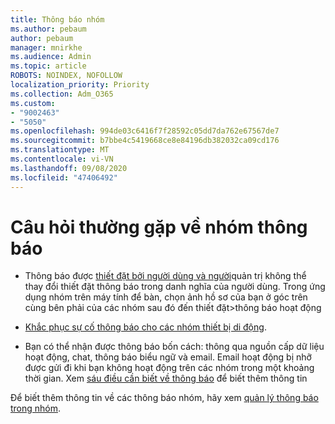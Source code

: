 ```yaml
---
title: Thông báo nhóm
ms.author: pebaum
author: pebaum
manager: mnirkhe
ms.audience: Admin
ms.topic: article
ROBOTS: NOINDEX, NOFOLLOW
localization_priority: Priority
ms.collection: Adm_O365
ms.custom:
- "9002463"
- "5050"
ms.openlocfilehash: 994de03c6416f7f28592c05dd7da762e67567de7
ms.sourcegitcommit: b7bbe4c5419668ce8e84196db382032ca09cd176
ms.translationtype: MT
ms.contentlocale: vi-VN
ms.lasthandoff: 09/08/2020
ms.locfileid: "47406492"
---
```

# <a name="teams-notifications-faq"></a>Câu hỏi thường gặp về nhóm thông báo


- Thông báo được [thiết đặt bởi người dùng và người](https://support.microsoft.com/office/1cc31834-5fe5-412b-8edb-43fecc78413d)quản trị không thể thay đổi thiết đặt thông báo trong danh nghĩa của người dùng. Trong ứng dụng nhóm trên máy tính để bàn, chọn ảnh hồ sơ của bạn ở góc trên cùng bên phải của các nhóm sau đó đến thiết đặt>thông báo hoạt động

- [Khắc phục sự cố thông báo cho các nhóm thiết bị di động](https://support.microsoft.com/office/6d125ac2-e440-4fab-8e4c-2227a52d460c).

- Bạn có thể nhận được thông báo bốn cách: thông qua nguồn cấp dữ liệu hoạt động, chat, thông báo biểu ngữ và email. Email hoạt động bị nhỡ được gửi đi khi bạn không hoạt động trên các nhóm trong một khoảng thời gian. Xem [sáu điều cần biết về thông báo](https://support.microsoft.com/office/abb62c60-3d15-4968-b86a-42fea9c22cf4) để biết thêm thông tin

Để biết thêm thông tin về các thông báo nhóm, hãy xem  [quản lý thông báo trong nhóm](https://support.office.com/article/1cc31834-5fe5-412b-8edb-43fecc78413d#ID0EAABAAA).
